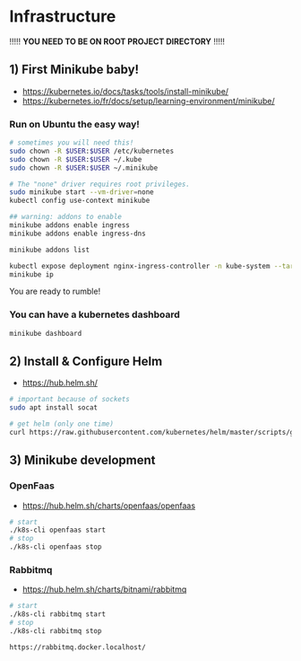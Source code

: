 # Infrastructure

!!!!! __YOU NEED TO BE ON ROOT PROJECT DIRECTORY__ !!!!!

## 1) First Minikube baby!

- https://kubernetes.io/docs/tasks/tools/install-minikube/
- https://kubernetes.io/fr/docs/setup/learning-environment/minikube/

### Run on Ubuntu the easy way!

```sh
# sometimes you will need this!
sudo chown -R $USER:$USER /etc/kubernetes
sudo chown -R $USER:$USER ~/.kube
sudo chown -R $USER:$USER ~/.minikube

# The "none" driver requires root privileges.
sudo minikube start --vm-driver=none
kubectl config use-context minikube

## warning: addons to enable
minikube addons enable ingress
minikube addons enable ingress-dns

minikube addons list

kubectl expose deployment nginx-ingress-controller -n kube-system --target-port=80 --type=NodePort
minikube ip
```

You are ready to rumble!

### You can have a kubernetes dashboard

```sh
minikube dashboard
```

## 2) Install & Configure Helm

- https://hub.helm.sh/

```sh
# important because of sockets
sudo apt install socat

# get helm (only one time)
curl https://raw.githubusercontent.com/kubernetes/helm/master/scripts/get-helm-3 | bash
```

## 3) Minikube development

### OpenFaas

- https://hub.helm.sh/charts/openfaas/openfaas

```sh
# start
./k8s-cli openfaas start
# stop
./k8s-cli openfaas stop
```

### Rabbitmq

- https://hub.helm.sh/charts/bitnami/rabbitmq

```sh
# start
./k8s-cli rabbitmq start
# stop
./k8s-cli rabbitmq stop

https://rabbitmq.docker.localhost/
```
